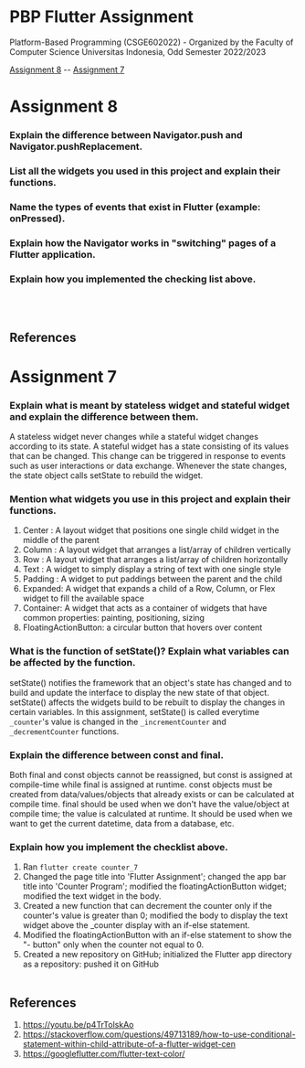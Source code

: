 # PBP Flutter Assignment

Platform-Based Programming (CSGE602022) - Organized by the Faculty of Computer Science Universitas Indonesia, Odd Semester 2022/2023

[Assignment 8](#assignment-8) -- [Assignment 7](#asgmt7)

<a name="asgmt8"></a>
# Assignment 8
### Explain the difference between Navigator.push and Navigator.pushReplacement.

### List all the widgets you used in this project and explain their functions.

### Name the types of events that exist in Flutter (example: onPressed).

### Explain how the Navigator works in "switching" pages of a Flutter application.

### Explain how you implemented the checking list above.

<br><br>
## References

<a name="asgmt7"></a>
# Assignment 7
### Explain what is meant by stateless widget and stateful widget and explain the difference between them.
A stateless widget never changes while a stateful widget changes according to its state. A stateful widget has a state consisting of its values that can be changed. This change can be triggered in response to events such as user interactions or data exchange. Whenever the state changes, the state object calls setState to rebuild the widget.

### Mention what widgets you use in this project and explain their functions.
1. Center  : A layout widget that positions one single child widget in the middle of the parent
2. Column  : A layout widget that arranges a list/array of children vertically
3. Row     : A layout widget that arranges a list/array of children horizontally
4. Text    : A widget to simply display a string of text with one single style
5. Padding : A widget to put paddings between the parent and the child
6. Expanded: A widget that expands a child of a Row, Column, or Flex widget to fill the available space
7. Container: A widget that acts as a container of widgets that have common properties: painting, positioning, sizing
8. FloatingActionButton: a circular button that hovers over content

### What is the function of setState()? Explain what variables can be affected by the function.
setState() notifies the framework that an object's state has changed and to build and update the interface to display the new state of that object. setState() affects the widgets build to be rebuilt to display the changes in certain variables. In this assignment, setState() is called everytime `_counter`'s value is changed in the `_incrementCounter` and `_decrementCounter` functions.

### Explain the difference between const and final.
Both final and const objects cannot be reassigned, but const is assigned at compile-time while final is assigned at runtime. const objects must be created from data/values/objects that already exists or can be calculated at compile time. final should be used when we don't have the value/object at compile time; the value is calculated at runtime. It should be used when we want to get the current datetime, data from a database, etc.

### Explain how you implement the checklist above.
1. Ran `flutter create counter_7`
2. Changed the page title into 'Flutter Assignment'; changed the app bar title into 'Counter Program'; modified the floatingActionButton widget; modified the text widget in the body.
3. Created a new function that can decrement the counter only if the counter's value is greater than 0; modified the body to display the text widget above the _counter display with an if-else statement.
4. Modified the floatingActionButton with an if-else statement to show the "- button" only when the counter not equal to 0.
5. Created a new repository on GitHub; initialized the Flutter app directory as a repository: pushed it on GitHub
<br><br>
## References
1. https://youtu.be/p4TrTolskAo
2. https://stackoverflow.com/questions/49713189/how-to-use-conditional-statement-within-child-attribute-of-a-flutter-widget-cen
3. https://googleflutter.com/flutter-text-color/
